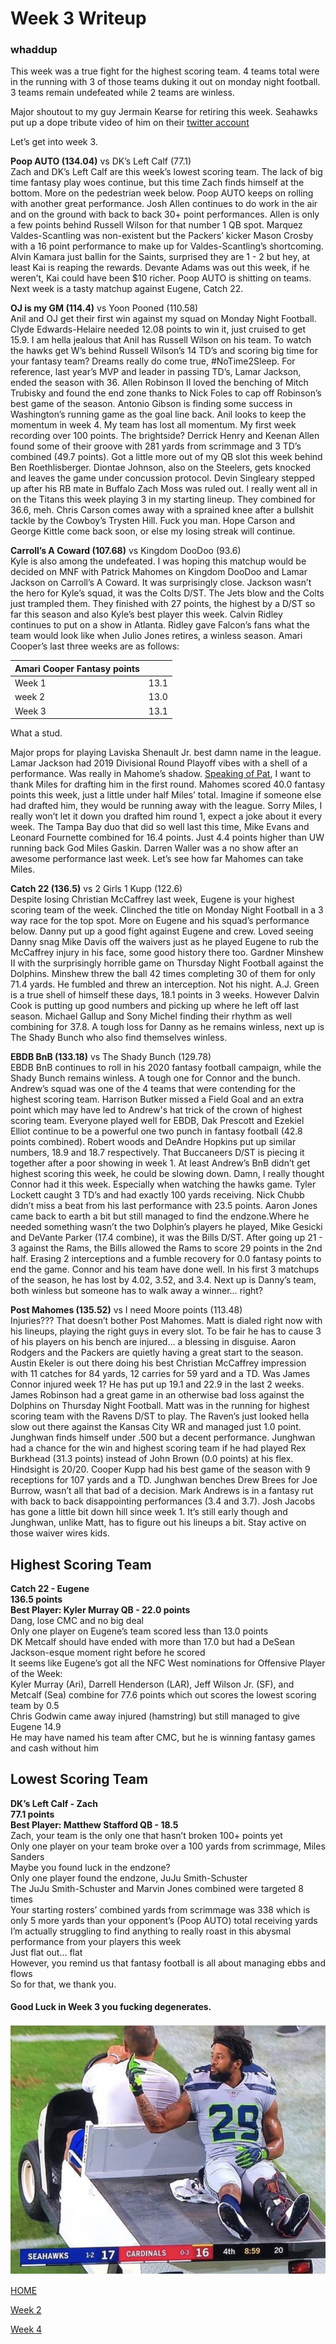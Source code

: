 # Week 3 Writeup

### whaddup
This week was a true fight for the highest scoring team. 4 teams total were in the running with 3 of those teams duking it out on monday night football. 3 teams remain undefeated while 2 teams are winless.

Major shoutout to my guy Jermain Kearse for retiring this week. Seahawks put up a dope tribute video of him on their [twitter account](https://twitter.com/Seahawks/status/1311000575631261696?s=20)

Let’s get into week 3.


**Poop AUTO (134.04)** vs DK’s Left Calf (77.1)\
Zach and DK’s Left Calf are this week’s lowest scoring team. The lack of big time fantasy play woes continue, but this time Zach finds himself at the bottom. More on the pedestrian week below. Poop AUTO keeps on rolling with another great performance. Josh Allen continues to do work in the air and on the ground with back to back 30+ point performances. Allen is only a few points behind Russell Wilson for that number 1 QB spot. Marquez Valdes-Scantling was non-existent but the Packers’ kicker Mason Crosby with a 16 point performance to make up for Valdes-Scantling’s shortcoming. Alvin Kamara just ballin for the Saints, surprised they are 1 - 2 but hey, at least Kai is reaping the rewards. Devante Adams was out this week, if he weren’t, Kai could have been $10 richer. Poop AUTO is shitting on teams. Next week is a tasty matchup against Eugene, Catch 22.


**OJ is my GM (114.4)** vs Yoon Pooned (110.58)\
Anil and OJ get their first win against my squad on Monday Night Football. Clyde Edwards-Helaire needed 12.08 points to win it, just cruised to get 15.9. I am hella jealous that Anil has Russell Wilson on his team. To watch the hawks get W’s behind Russell Wilson’s 14 TD’s and scoring big time for your fantasy team? Dreams really do come true, #NoTime2Sleep. For reference, last year’s MVP and leader in passing TD’s, Lamar Jackson, ended the season with 36. Allen Robinson II loved the benching of Mitch Trubisky and found the end zone thanks to Nick Foles to cap off Robinson’s best game of the season. Antonio Gibson is finding some success in Washington’s running game as the goal line back. Anil looks to keep the momentum in week 4. My team has lost all momentum. My first week recording over 100 points. The brightside? Derrick Henry and Keenan Allen found some of their groove with 281 yards from scrimmage and 3 TD’s combined (49.7 points). Got a little more out of my QB slot this week behind Ben Roethlisberger. Diontae Johnson, also on the Steelers, gets knocked and leaves the game under concussion protocol. Devin Singleary stepped up after his RB mate in Buffalo Zach Moss was ruled out. I really went all in on the Titans this week playing 3 in my starting lineup. They combined for 36.6, meh. Chris Carson comes away with a sprained knee after a bullshit tackle by the Cowboy’s Trysten Hill. Fuck you man. Hope Carson and George Kittle come back soon, or else my losing streak will continue.


**Carroll’s A Coward (107.68)** vs Kingdom DooDoo (93.6)\
Kyle is also among the undefeated. I was hoping this matchup would be decided on MNF with Patrick Mahomes on Kingdom DooDoo and Lamar Jackson on Carroll’s A Coward. It was surprisingly close. Jackson wasn’t the hero for Kyle’s squad, it was the Colts D/ST. The Jets blow and the Colts just trampled them. They finished with 27 points, the highest by a D/ST so far this season and also Kyle’s best player this week. Calvin Ridley continues to put on a show in Atlanta. Ridley gave Falcon’s fans what the team would look like when Julio Jones retires, a winless season. Amari Cooper’s last three weeks are as follows:


| Amari Cooper Fantasy points |           |
| --------------------------- |:---------:|
| Week 1                      | 13.1      |
| week 2                      | 13.0      |
| Week 3                      | 13.1      |


What a stud.

Major props for playing Laviska Shenault Jr. best damn name in the league. Lamar Jackson had 2019 Divisional Round Playoff vibes with a shell of a performance. Was really in Mahome’s shadow. [Speaking of Pat](https://twitter.com/tootgail/status/1310751505901850624?s=20), I want to thank Miles for drafting him in the first round. Mahomes scored 40.0 fantasy points this week, just a little under half Miles’ total. Imagine if someone else had drafted him, they would be running away with the league. Sorry Miles, I really won’t let it down you drafted him round 1, expect a joke about it every week. The Tampa Bay duo that did so well last this time, Mike Evans and Leonard Fournette combined for 16.4 points. Just 4.4 points higher than UW running back God Miles Gaskin. Darren Waller was a no show after an awesome performance last week. Let’s see how far Mahomes can take Miles.


**Catch 22 (136.5)** vs 2 Girls 1 Kupp (122.6)\
Despite losing Christian McCaffrey last week, Eugene is your highest scoring team of the week. Clinched the title on Monday Night Football in a 3 way race for the top spot. More on Eugene and his squad’s performance below. Danny put up a good fight against Eugene and crew. Loved seeing Danny snag Mike Davis off the waivers just as he played Eugene to rub the McCaffrey injury in his face, some good history there too. Gardner Minshew II with the surprisingly horrible game on Thursday Night Football against the Dolphins. Minshew threw the ball 42 times completing 30 of them for only 71.4 yards. He fumbled and threw an interception. Not his night. A.J. Green is a true shell of himself these days, 18.1 points in 3 weeks. However Dalvin Cook is putting up good numbers and picking up where he left off last season. Michael Gallup and Sony Michel finding their rhythm as well combining for 37.8. A tough loss for Danny as he remains winless, next up is The Shady Bunch who also find themselves winless.


**EBDB BnB (133.18)** vs The Shady Bunch (129.78)\
EBDB BnB continues to roll in his 2020 fantasy football campaign, while the Shady Bunch remains winless. A tough one for Connor and the bunch. Andrew’s squad was one of the 4 teams that were contending for the highest scoring team. Harrison Butker missed a Field Goal and an extra point which may have led to Andrew's hat trick of the crown of highest scoring team. Everyone played well for EBDB, Dak Prescott and Ezekiel Elliot continue to be a powerful one two punch in fantasy football (42.8 points combined). Robert woods and DeAndre Hopkins put up similar numbers, 18.9 and 18.7 respectively. That Buccaneers D/ST is piecing it together after a poor showing in week 1. At least Andrew’s BnB didn’t get highest scoring this week, he could be slowing down. Damn, I really thought Connor had it this week. Especially when watching the hawks game. Tyler Lockett caught 3 TD’s and had exactly 100 yards receiving. Nick Chubb didn’t miss a beat from his last performance with 23.5 points. Aaron Jones came back to earth a bit but still managed to find the endzone.Where he needed something wasn’t the two Dolphin’s players he played, Mike Gesicki and DeVante Parker (17.4 combine), it was the Bills D/ST. After going up 21 - 3 against the Rams, the Bills allowed the Rams to score 29 points in the 2nd half. Erasing 2 interceptions and a fumble recovery for 0.0 fantasy points to end the game. Connor and his team have done well. In his first 3 matchups of the season, he has lost by 4.02, 3.52, and 3.4. Next up is Danny’s team, both winless but someone has to walk away a winner… right?


**Post Mahomes (135.52)** vs I need Moore points (113.48)\
Injuries??? That doesn’t bother Post Mahomes. Matt is dialed right now with his lineups, playing the right guys in every slot. To be fair he has to cause 3 of his players on his bench are injured… a blessing in disguise. Aaron Rodgers and the Packers are quietly having a great start to the season. Austin Ekeler is out there doing his best Christian McCaffrey impression with 11 catches for 84 yards, 12 carries for 59 yard and a TD. Was James Connor injured week 1? He has put up 19.1 and 22.9 in the last 2 weeks. James Robinson had a great game in an otherwise bad loss against the Dolphins on Thursday Night Football. Matt was in the running for highest scoring team with the Ravens D/ST to play. The Raven’s just looked hella slow out there against the Kansas City WR and managed just 1.0 point. Junghwan finds himself under .500 but a decent performance. Junghwan had a chance for the win and highest scoring team if he had played Rex Burkhead (31.3 points) instead of John Brown (0.0 points) at his flex. Hindsight is 20/20. Cooper Kupp had his best game of the season with 9 receptions for 107 yards and a TD. Junghwan benches Drew Brees for Joe Burrow, wasn’t all that bad of a decision. Mark Andrews is in a fantasy rut with back to back disappointing performances (3.4 and 3.7). Josh Jacobs has gone a little bit down hill since week 1. It’s still early though and Junghwan, unlike Matt, has to figure out his lineups a bit. Stay active on those waiver wires kids.


## Highest Scoring Team
**Catch 22 - Eugene**\
**136.5 points**\
**Best Player: Kyler Murray QB - 22.0 points**\
Dang, lose CMC and no big deal\
Only one player on Eugene’s team scored less than 13.0 points\
DK Metcalf should have ended with more than 17.0 but had a DeSean Jackson-esque moment right before he scored\
It seems like Eugene’s got all the NFC West nominations for Offensive Player of the Week:\
Kyler Murray (Ari), Darrell Henderson (LAR), Jeff Wilson Jr. (SF), and Metcalf (Sea) combine for 77.6 points which out scores the lowest scoring team by 0.5\
Chris Godwin came away injured (hamstring) but still managed to give Eugene 14.9\
He may have named his team after CMC, but he is winning fantasy games and cash without him

## Lowest Scoring Team
**DK’s Left Calf - Zach**\
**77.1 points**\
**Best Player: Matthew Stafford QB - 18.5**\
Zach, your team is the only one that hasn’t broken 100+ points yet\
Only one player on your team broke over a 100 yards from scrimmage, Miles Sanders\
Maybe you found luck in the endzone?\
Only one player found the endzone, JuJu Smith-Schuster\
The JuJu Smith-Schuster and Marvin Jones combined were targeted 8 times\
Your starting rosters’ combined yards from scrimmage was 338 which is only 5 more yards than your opponent’s (Poop AUTO) total receiving yards\
I’m actually struggling to find anything to really roast in this abysmal performance from your players this week\
Just flat out… flat\
However, you remind us that fantasy football is all about managing ebbs and flows\
So for that, we thank you.


#### Good Luck in Week 3 you fucking degenerates.


![](../media/Earl_IMG_3905.jpg)


[HOME](../index.md)


[Week 2](./week2_writeup_2020.md)


[Week 4](./week4_writeup_2020.md)
